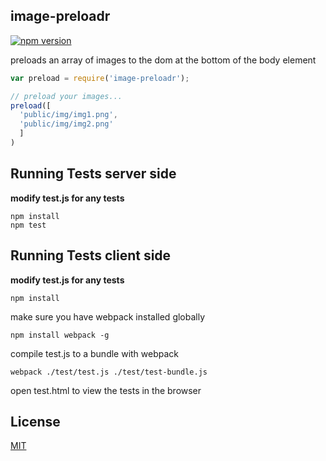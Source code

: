 ## image-preloadr

[![npm version](https://badge.fury.io/js/detectie.svg)](https://badge.fury.io/js/detectie)

preloads an array of images to the dom at the bottom of the body element

``` js
var preload = require('image-preloadr');

// preload your images...
preload([
  'public/img/img1.png',
  'public/img/img2.png'
  ]
)

```
## Running Tests server side

**modify test.js for any tests**

    npm install
    npm test

## Running Tests client side

**modify test.js for any tests**

    npm install

make sure you have webpack installed globally

`npm install webpack -g`

compile test.js to a bundle with webpack

	webpack ./test/test.js ./test/test-bundle.js

open test.html to view the tests in the browser

## License

[MIT](http://isekivacenz.mit-license.org/)